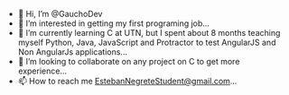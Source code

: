 - 👋 Hi, I’m @GauchoDev
- 👀 I’m interested in getting my first programing job...
- 🌱 I’m currently learning C at UTN, but I spent about 8 months teaching myself Python, Java, JavaScript and Protractor to test AngularJS and Non AngularJs applications...
- 💞️ I’m looking to collaborate on any project on C to get more experience...
- 📫 How to reach me EstebanNegreteStudent@gmail.com...

<!---
GauchoDev/GauchoDev is a ✨ special ✨ repository because its `README.md` (this file) appears on your GitHub profile.
You can click the Preview link to take a look at your changes.
--->
